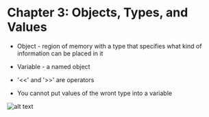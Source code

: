 # Chapter 3: Objects, Types, and Values

- Object - region of memory with a type that specifies what kind of information can be placed in it

- Variable - a named object

- '<<' and '>>' are operators

- You cannot put values of the wront type into a variable

![alt text](https://www.tutorialspoint.com/compiler_design/images/language_processing_system.jpg)
